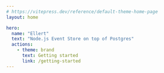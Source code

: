 ```yaml
---
# https://vitepress.dev/reference/default-theme-home-page
layout: home

hero:
  name: "Ellert"
  text: "Node.js Event Store on top of Postgres"
  actions:
    - theme: brand
      text: Getting started
      link: /getting-started
---
```


